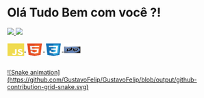 <h1>Olá Tudo Bem com você ?!</h1>

 <div>
  <a href="https://github.com/GustavoFelip">
  <img height="180em" src="https://github-readme-stats.vercel.app/api?username=GustavoFelip&show_icons=true&theme=midnight-purple&include_all_commits=true&count_private=true"/>
  <img height="180em" src="https://github-readme-stats.vercel.app/api/top-langs/?username=GustavoFelip&layout=compact&langs_count=7&theme=midnight-purple"/>
</div>
  
  <div style="display: inline_block"><br>
  <img align="center" alt="Gu-Js" height="30" width="40" src="https://raw.githubusercontent.com/devicons/devicon/master/icons/javascript/javascript-plain.svg">
  <img align="center" alt="Gu-HTML" height="30" width="40" src="https://raw.githubusercontent.com/devicons/devicon/master/icons/html5/html5-original.svg">
  <img align="center" alt="Gu-CSS" height="30" width="40" src="https://raw.githubusercontent.com/devicons/devicon/master/icons/css3/css3-original.svg">
  <img align="center" alt="Rafa-Php" height="30" width="40" src="https://raw.githubusercontent.com/devicons/devicon/master/icons/php/php-original.svg">
  </div>
  
  ##
  
  <div>
   ![Snake animation](https://github.com/GustavoFelip/GustavoFelip/blob/output/github-contribution-grid-snake.svg)
</div>
